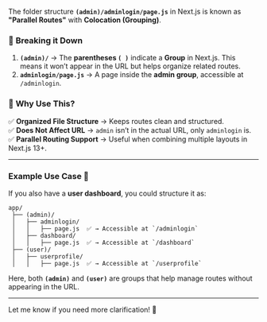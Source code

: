 The folder structure **`(admin)/adminlogin/page.js`** in Next.js is known as **"Parallel Routes"** with **Colocation (Grouping)**.  

### 🔹 **Breaking it Down**  
1. **`(admin)/`** → The **parentheses `( )`** indicate a **Group** in Next.js. This means it won’t appear in the URL but helps organize related routes.  
2. **`adminlogin/page.js`** → A page inside the **admin group**, accessible at `/adminlogin`.  

### 🔹 **Why Use This?**  
✅ **Organized File Structure** → Keeps routes clean and structured.  
✅ **Does Not Affect URL** → `admin` isn’t in the actual URL, only `adminlogin` is.  
✅ **Parallel Routing Support** → Useful when combining multiple layouts in Next.js 13+.  

---

### **Example Use Case 🚀**  
If you also have a **user dashboard**, you could structure it as:  
```
app/
 ├── (admin)/  
 │   ├── adminlogin/  
 │   │   ├── page.js  ✅ → Accessible at `/adminlogin`
 │   ├── dashboard/  
 │   │   ├── page.js  ✅ → Accessible at `/dashboard`
 ├── (user)/  
 │   ├── userprofile/  
 │   │   ├── page.js  ✅ → Accessible at `/userprofile`
```
Here, both **`(admin)`** and **`(user)`** are groups that help manage routes without appearing in the URL.  

---

Let me know if you need more clarification! 🚀